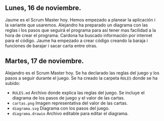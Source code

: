 ## Lunes, 16 de noviembre. 

Jaume es el Scrum Master hoy. Hemos empezado a planear la aplicación i la variante que usaremos. Alejandro ha preparado un diagrama con las reglas i los pasos que seguirá el programa para así tener mas facilidad a la hora de crear el programa. Cardona ha buscado información por internet para el código. Jaume ha empezado a crear código creando la baraja i funciones de barajar i sacar carta entre otras.

## Martes, 17 de noviembre.

Alejandro es el Scrum Master hoy. Se ha declarado las reglas del juego y los pasos a seguir durante el juego. Se ha creado la carpeta `RULES` donde se ha subido:

 - `RULES.md` Archivo donde explica las reglas del juego. Se incluye el diagrama de los pasos de juego y el valor de las cartas.
 - `cartas.png` Imagen representativa del valor de las cartas.
 - `diagrama.svg` Diagrama con los pasos del juego.
 - `diagrama.drawio` Archivo editable para editar el diagrama.